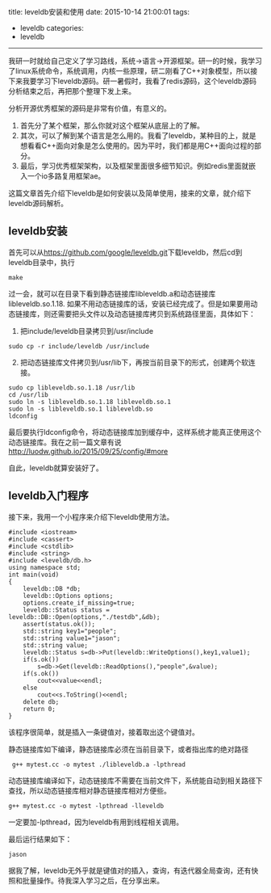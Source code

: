 title: leveldb安装和使用
date: 2015-10-14 21:00:01
tags:
- leveldb
categories:
- leveldb

---

我研一时就给自己定义了学习路线，系统->语言->开源框架。研一的时候，我学习了linux系统命令，系统调用，内核一些原理，研二刚看了C++对象模型，所以接下来我要学习下leveldb源码。研一暑假时，我看了redis源码，这个leveldb源码分析结束之后，再把那个整理下发上来。

分析开源优秀框架的源码是非常有价值，有意义的。
1. 首先分了某个框架，那么你就对这个框架从底层上的了解。
2. 其次，可以了解到某个语言是怎么用的。我看了leveldb，某种目的上，就是想看看C++面向对象是怎么使用的。因为平时，我们都是用C++面向过程的部分。
3. 最后，学习优秀框架架构，以及框架里面很多细节知识。例如redis里面就嵌入一个io多路复用框架ae。

这篇文章首先介绍下leveldb是如何安装以及简单使用，接来的文章，就介绍下leveldb源码解析。

## leveldb安装
首先可以从<https://github.com/google/leveldb.git>下载leveldb，然后cd到leveldb目录中，执行
```
make
```
过一会，就可以在目录下看到静态链接库libleveldb.a和动态链接库libleveldb.so.1.18.
如果不用动态链接库的话，安装已经完成了。但是如果要用动态链接库，则还需要把头文件以及动态链接库拷贝到系统路径里面，具体如下：
1. 把include/leveldb目录拷贝到/usr/include
```
sudo cp -r include/leveldb /usr/include
```
2. 把动态链接库文件拷贝到/usr/lib下，再按当前目录下的形式，创建两个软连接。
```
sudo cp libleveldb.so.1.18 /usr/lib
cd /usr/lib
sudo ln -s libleveldb.so.1.18 libleveldb.so.1
sudo ln -s libleveldb.so.1 libleveldb.so
ldconfig
```
最后要执行ldconfig命令，将动态链接库加到缓存中，这样系统才能真正使用这个动态链接库。我在之前一篇文章有说<http://luodw.github.io/2015/09/25/config/#more>

自此，leveldb就算安装好了。

## leveldb入门程序
接下来，我用一个小程序来介绍下leveldb使用方法。
```
#include <iostream>
#include <cassert>
#include <cstdlib>
#include <string>
#include <leveldb/db.h>
using namespace std;
int main(void)
{
	leveldb::DB *db;
	leveldb::Options options;
	options.create_if_missing=true;
	leveldb::Status status = leveldb::DB::Open(options,"./testdb",&db);
	assert(status.ok());
	std::string key1="people";
	std::string value1="jason";
	std::string value;
	leveldb::Status s=db->Put(leveldb::WriteOptions(),key1,value1);
	if(s.ok())
		s=db->Get(leveldb::ReadOptions(),"people",&value);
	if(s.ok())
		cout<<value<<endl;
	else
		cout<<s.ToString()<<endl;
	delete db;
	return 0;
}
```
该程序很简单，就是插入一条键值对，接着取出这个键值对。

静态链接库如下编译，静态链接库必须在当前目录下，或者指出库的绝对路径
```
 g++ mytest.cc -o mytest ./libleveldb.a -lpthread
```
动态链接库编译如下，动态链接库不需要在当前文件下，系统能自动到相关路径下查找，所以动态链接库相对静态链接库相对方便些。
```
g++ mytest.cc -o mytest -lpthread -lleveldb
```
一定要加-lpthread，因为leveldb有用到线程相关调用。

最后运行结果如下：
```
jason
```
据我了解，leveldb无外乎就是键值对的插入，查询，有迭代器全局查询，还有快照和批量操作。待我深入学习之后，在分享出来。



